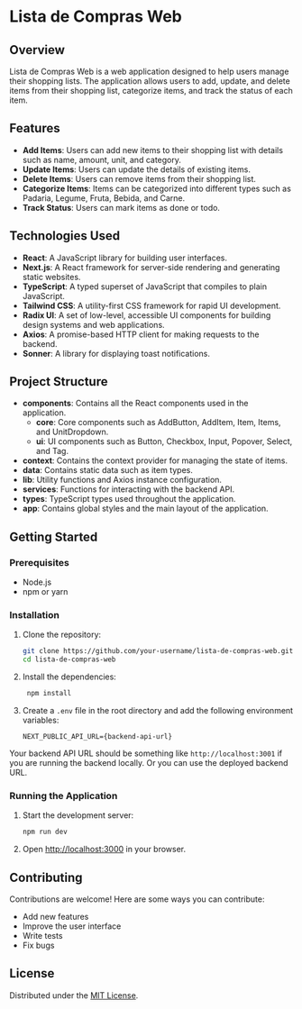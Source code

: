 # Lista de Compras Web

## Overview

Lista de Compras Web is a web application designed to help users manage their shopping lists. The application allows users to add, update, and delete items from their shopping list, categorize items, and track the status of each item.

## Features

- **Add Items**: Users can add new items to their shopping list with details such as name, amount, unit, and category.
- **Update Items**: Users can update the details of existing items.
- **Delete Items**: Users can remove items from their shopping list.
- **Categorize Items**: Items can be categorized into different types such as Padaria, Legume, Fruta, Bebida, and Carne.
- **Track Status**: Users can mark items as done or todo.

## Technologies Used

- **React**: A JavaScript library for building user interfaces.
- **Next.js**: A React framework for server-side rendering and generating static websites.
- **TypeScript**: A typed superset of JavaScript that compiles to plain JavaScript.
- **Tailwind CSS**: A utility-first CSS framework for rapid UI development.
- **Radix UI**: A set of low-level, accessible UI components for building design systems and web applications.
- **Axios**: A promise-based HTTP client for making requests to the backend.
- **Sonner**: A library for displaying toast notifications.

## Project Structure

- **components**: Contains all the React components used in the application.
  - **core**: Core components such as AddButton, AddItem, Item, Items, and UnitDropdown.
  - **ui**: UI components such as Button, Checkbox, Input, Popover, Select, and Tag.
- **context**: Contains the context provider for managing the state of items.
- **data**: Contains static data such as item types.
- **lib**: Utility functions and Axios instance configuration.
- **services**: Functions for interacting with the backend API.
- **types**: TypeScript types used throughout the application.
- **app**: Contains global styles and the main layout of the application.

## Getting Started

### Prerequisites

- Node.js
- npm or yarn

### Installation

1. Clone the repository:
   ```sh
   git clone https://github.com/your-username/lista-de-compras-web.git
   cd lista-de-compras-web
   ```

2. Install the dependencies:
   ```sh
    npm install
    ```

3. Create a `.env` file in the root directory and add the following environment variables:
    ```
    NEXT_PUBLIC_API_URL={backend-api-url}
    ```

Your backend API URL should be something like `http://localhost:3001` if you are running the backend locally. Or you can use the deployed backend URL.

### Running the Application

1. Start the development server:
   ```sh
   npm run dev
   ```

2. Open [http://localhost:3000](http://localhost:3000) in your browser.

## Contributing

Contributions are welcome! Here are some ways you can contribute:
- Add new features
- Improve the user interface
- Write tests
- Fix bugs

## License

Distributed under the [MIT License](LICENSE).